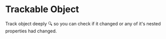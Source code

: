 # Trackable Object

Track object deeply 🔍 so you can check if it changed or any of it's nested properties had changed.

